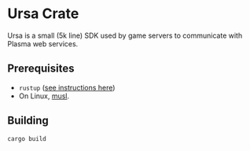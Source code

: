 # Ursa Crate

Ursa is a small (5k line) SDK used by game servers to communicate with Plasma web services.

## Prerequisites

* `rustup` ([see instructions here](https://rustup.rs/))
* On Linux, [musl](http://git.musl-libc.org/cgit/musl).

## Building

```
cargo build
```
